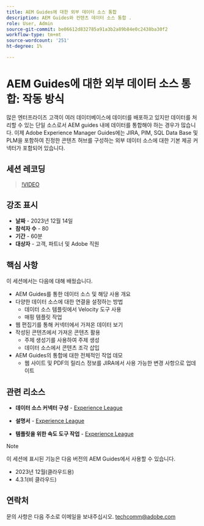 ```yaml
---
title: AEM Guides에 대한 외부 데이터 소스 통합
description: AEM Guides와 컨텐츠 데이터 소스 통합 .
role: User, Admin
source-git-commit: be06612d832785a91a3b2a89b84e0c2438ba30f2
workflow-type: tm+mt
source-wordcount: '251'
ht-degree: 1%

---
```


# AEM Guides에 대한 외부 데이터 소스 통합: 작동 방식

많은 엔터프라이즈 고객이 여러 데이터베이스에 데이터를 배포하고 있지만 데이터를 처리할 수 있는 단일 소스로서 AEM guides 내에 데이터를 통합해야 하는 경우가 많습니다.
이제 Adobe Experience Manager Guides에는 JIRA, PIM, SQL Data Base 및 PLM을 포함하여 진정한 콘텐츠 허브를 구성하는 외부 데이터 소스에 대한 기본 제공 커넥터가 포함되어 있습니다.


## 세션 레코딩

>[!VIDEO](https://video.tv.adobe.com/v/3426542/datasources-aem-guides)

## 강조 표시

- **날짜** - 2023년 12월 14일
- **참석자 수** - 80
- **기간** - 60분
- **대상자** - 고객, 파트너 및 Adobe 직원

## 핵심 사항

이 세션에서는 다음에 대해 배웠습니다.
- AEM Guides를 통한 데이터 소스 및 해당 사용 개요
- 다양한 데이터 소스에 대한 연결을 설정하는 방법
   - 데이터 소스 템플릿에서 Velocity 도구 사용
   - 매핑 템플릿 작업
- 웹 편집기를 통해 커넥터에서 가져온 데이터 보기
- 작성된 콘텐츠에서 가져온 콘텐츠 활용
   - 주제 생성기를 사용하여 주제 생성
   - 데이터 소스에서 콘텐츠 조각 삽입
- AEM Guides의 통합에 대한 전체적인 작업 데모
   - 웹 사이트 및 PDF의 릴리스 정보를 JIRA에서 사용 가능한 변경 사항으로 업데이트


## 관련 리소스

- **데이터 소스 커넥터 구성** - [Experience League](https://experienceleague.adobe.com/docs/experience-manager-guides/using/install-guide/cs-ig/web-editor-configs-cs/conf-data-source-connector-tools.html?lang=en)

- **설명서** - [Experience League](https://experienceleague.adobe.com/docs/experience-manager-guides/using/user-guide/author-content/create-preview-topics/author-content-aem-guides/work-with-web-editor/web-editor-content-snippet.html)

- **템플릿을 위한 속도 도구 작업** - [Experience League](https://experienceleague.adobe.com/docs/experience-manager-guides/using/user-guide/author-content/create-preview-topics/author-content-aem-guides/work-with-web-editor/web-editor-content-snippet.html?lang=en#use-velocity-tools)



>[!NOTE]
>
> 이 세션에 표시된 기능은 다음 버전의 AEM Guides에서 사용할 수 있습니다.
> - 2023년 12월(클라우드용)
> - 4.3.1(비 클라우드)



## 연락처

문의 사항은 다음 주소로 이메일을 보내주십시오. <techcomm@adobe.com>
